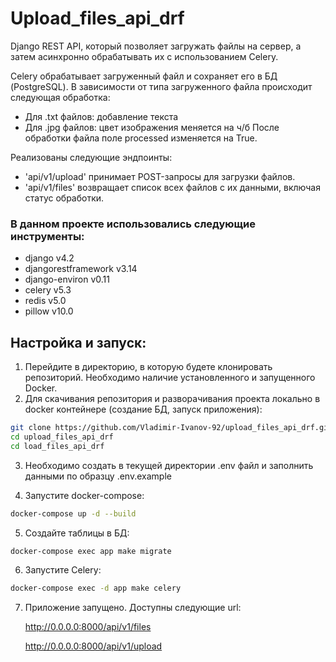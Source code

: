 # Upload_files_api_drf
 
Django REST API, который позволяет загружать файлы на сервер, а затем асинхронно 
обрабатывать их с использованием Celery. 

Celery обрабатывает загруженный файл и сохраняет его в БД (PostgreSQL). 
В зависимости от типа загруженного файла происходит следующая обработка:
- Для .txt файлов: добавление текста
- Для .jpg файлов: цвет изображения меняется на ч/б
После обработки файла поле processed изменяется на True.

Реализованы следующие эндпоинты:

- 'api/v1/upload' принимает POST-запросы для загрузки файлов.
- 'api/v1/files' возвращает список всех файлов с их данными, включая статус обработки.

### В данном проекте использовались следующие инструменты:
    
  - django v4.2
  - djangorestframework v3.14
  - django-environ v0.11
  - celery v5.3
  - redis v5.0
  - pillow v10.0

##  Настройка и запуск:
1. Перейдите в директорию, в которую будете клонировать репозиторий. Необходимо наличие
установленного и запущенного Docker.
2. Для скачивания репозитория и разворачивания проекта локально в docker контейнере
(создание БД, запуск приложения):

```bash
git clone https://github.com/Vladimir-Ivanov-92/upload_files_api_drf.git
cd upload_files_api_drf 
cd load_files_api_drf
```
3. Необходимо создать в текущей директории .env файл и заполнить данными 
по образцу .env.example


4. Запустите docker-compose:
```bash
docker-compose up -d --build
```
5. Создайте таблицы в БД:
```bash
docker-compose exec app make migrate
```
6. Запустите Celery:
```bash
docker-compose exec -d app make celery
```
7.  Приложение запущено. Доступны следующие url:

    http://0.0.0.0:8000/api/v1/files

    http://0.0.0.0:8000/api/v1/upload
